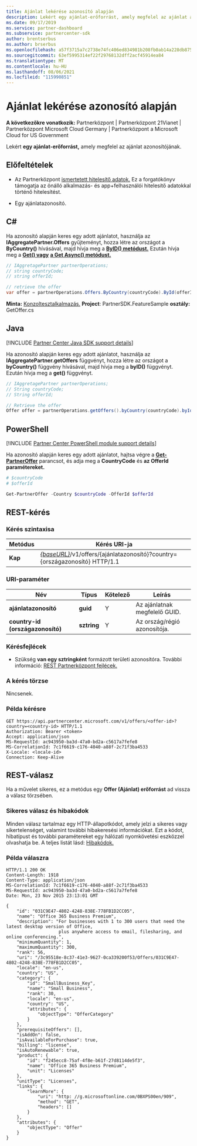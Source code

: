```yaml
---
title: Ajánlat lekérése azonosító alapján
description: Lekért egy ajánlat-erőforrást, amely megfelel az ajánlat azonosítójának.
ms.date: 09/17/2019
ms.service: partner-dashboard
ms.subservice: partnercenter-sdk
author: brentserbus
ms.author: brserbus
ms.openlocfilehash: a57f3715a7c2738e74fc406ed834981b208fb0ab14a228db8756f5c4b1e32281
ms.sourcegitcommit: 63ef5995314ef22f29768132dff2acf45914ea84
ms.translationtype: MT
ms.contentlocale: hu-HU
ms.lasthandoff: 08/06/2021
ms.locfileid: "115990851"
---
```

# <a name="get-an-offer-by-id"></a>Ajánlat lekérése azonosító alapján

**A következőkre vonatkozik:** Partnerközpont | Partnerközpont 21Vianet | Partnerközpont Microsoft Cloud Germany | Partnerközpont a Microsoft Cloud for US Government

Lekért **egy ajánlat-erőforrást,** amely megfelel az ajánlat azonosítójának.

## <a name="prerequisites"></a>Előfeltételek

- Az Partnerközpont [ismertetett hitelesítő adatok.](partner-center-authentication.md) Ez a forgatókönyv támogatja az önálló alkalmazás- és app+felhasználói hitelesítő adatokkal történő hitelesítést.

- Egy ajánlatazonosító.

## <a name="c"></a>C\#

Ha azonosító alapján keres egy adott ajánlatot, használja az **IAggregatePartner.Offers** gyűjteményt, hozza létre az országot a **ByCountry()** hívásával, majd hívja meg a [**ByID() metódust.**](/dotnet/api/microsoft.store.partnercenter.offers.ioffercollection.byid) Ezután hívja meg a [**Get() vagy**](/dotnet/api/microsoft.store.partnercenter.offers.ioffercollection.get) [**a Get Async() metódust.**](/dotnet/api/microsoft.store.partnercenter.offers.ioffercollection.getasync)

```csharp
// IAggretagePartner partnerOperations;
// string countryCode;
// string offerId;

// retrieve the offer
var offer = partnerOperations.Offers.ByCountry(countryCode).ById(offerId).Get();
```

**Minta:** [Konzoltesztalkalmazás.](console-test-app.md) **Project**: PartnerSDK.FeatureSample **osztály:** GetOffer.cs

## <a name="java"></a>Java

[!INCLUDE [Partner Center Java SDK support details](../includes/java-sdk-support.md)]

Ha azonosító alapján keres egy adott ajánlatot, használja az **IAggregatePartner.getOffers** függvényt, hozza létre az országot a **byCountry()** függvény hívásával, majd hívja meg a **byID()** függvényt. Ezután hívja meg a **get()** függvényt.

```java
// IAggretagePartner partnerOperations;
// String countryCode;
// String offerId;

// Retrieve the offer
Offer offer = partnerOperations.getOffers().byCountry(countryCode).byId(offerId).get();
```

## <a name="powershell"></a>PowerShell

[!INCLUDE [Partner Center PowerShell module support details](../includes/powershell-module-support.md)]

Ha azonosító alapján keres egy adott ajánlatot, hajtsa végre a [**Get-PartnerOffer**](https://github.com/Microsoft/Partner-Center-PowerShell/blob/master/docs/help/Get-PartnerOffer.md) parancsot, és adja meg a **CountryCode** és **az OfferId paramétereket.**

```powershell
# $countryCode
# $offerId

Get-PartnerOffer -Country $countryCode -OfferId $offerId
```

## <a name="rest-request"></a>REST-kérés

### <a name="request-syntax"></a>Kérés szintaxisa

| Metódus  | Kérés URI-ja                                                                                    |
|---------|------------------------------------------------------------------------------------------------|
| **Kap** | [*{baseURL}*](partner-center-rest-urls.md)/v1/offers/{ajánlatazonosító}?country={országazonosító} HTTP/1.1 |

### <a name="uri-parameter"></a>URI-paraméter

| Név           | Típus       | Kötelező | Leírás                           |
|----------------|------------|----------|---------------------------------------|
| **ajánlatazonosító**   | **guid**   | Y        | Az ajánlatnak megfelelő GUID. |
| **country-id (országazonosító)** | **sztring** | Y        | Az ország/régió azonosítója.                |

### <a name="request-headers"></a>Kérésfejlécek

- Szükség **van egy sztringként** formázott területi azonosítóra.
További információ: [REST Partnerközpont fejlécek.](headers.md)

### <a name="request-body"></a>A kérés törzse

Nincsenek.

### <a name="request-example"></a>Példa kérésre

```http
GET https://api.partnercenter.microsoft.com/v1/offers/<offer-id>?country=<country-id> HTTP/1.1
Authorization: Bearer <token>
Accept: application/json
MS-RequestId: ac943950-ba3d-47a0-bd2a-c5617a7fefe8
MS-CorrelationId: 7c1f6619-c176-4040-a88f-2c71f3ba4533
X-Locale: <locale-id>
Connection: Keep-Alive
```

## <a name="rest-response"></a>REST-válasz

Ha a művelet sikeres, ez a metódus egy **Offer (Ajánlat) erőforrást** ad vissza a válasz törzsében.

### <a name="response-success-and-error-codes"></a>Sikeres válasz és hibakódok

Minden válasz tartalmaz egy HTTP-állapotkódot, amely jelzi a sikeres vagy sikertelenséget, valamint további hibakeresési információkat. Ezt a kódot, hibatípust és további paramétereket egy hálózati nyomkövetési eszközzel olvashatja be. A teljes listát lásd: [Hibakódok.](error-codes.md)

### <a name="response-example"></a>Példa válaszra

```http
HTTP/1.1 200 OK
Content-Length: 1918
Content-Type: application/json
MS-CorrelationId: 7c1f6619-c176-4040-a88f-2c71f3ba4533
MS-RequestId: ac943950-ba3d-47a0-bd2a-c5617a7fefe8
Date: Mon, 23 Nov 2015 23:13:01 GMT

{
    "id": "031C9E47-4802-4248-838E-778FB1D2CC05",
    "name": "Office 365 Business Premium",
    "description": "For businesses with 1 to 300 users that need the latest desktop version of Office,
                    plus anywhere access to email, filesharing, and online conferencing.",
    "minimumQuantity": 1,
    "maximumQuantity": 300,
    "rank": 56,
    "uri": "/3c95518e-8c37-41e3-9627-0ca339200f53/Offers/031C9E47-4802-4248-838E-778FB1D2CC05",
    "locale": "en-us",
    "country": "US",
    "category": {
        "id": "SmallBusiness_Key",
        "name": "Small Business",
        "rank": 30,
        "locale": "en-us",
        "country": "US",
        "attributes": {
            "objectType": "OfferCategory"
        }
    },
    "prerequisiteOffers": [],
    "isAddOn": false,
    "isAvailableForPurchase": true,
    "billing": "license",
    "isAutoRenewable": true,
    "product": {
        "id": "f245ecc8-75af-4f8e-b61f-27d8114de5f3",
        "name": "Office 365 Business Premium",
        "unit": "Licenses"
    },
    "unitType": "Licenses",
    "links": {
        "learnMore": {
            "uri": "http: //g.microsoftonline.com/0BXPS00en/909",
            "method": "GET",
            "headers": []
        }
    },
    "attributes": {
        "objectType": "Offer"
    }
}
```
